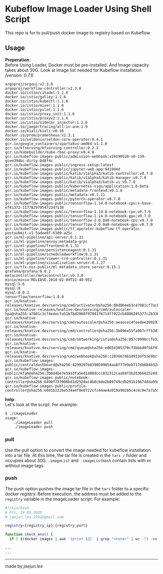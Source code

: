 # Kubeflow Image Loader Using Shell Script

This repo is for to pull/push docker image to registry based on Kubeflow.

## Usage

**Preperation**:  
Before Using Loader, Docker must be pre-installed. And Image capacity takes about 30G. Look at Image list needed for Kubeflow installation *(version: 0.7.1)*

```
argoproj/argoui:v2.3.0
argoproj/workflow-controller:v2.3.0
docker.io/istio/citadel:1.1.6
docker.io/istio/galley:1.1.6
docker.io/istio/kubectl:1.1.6
docker.io/istio/mixer:1.1.6
docker.io/istio/pilot:1.1.6
docker.io/istio/proxy_init:1.1.6
docker.io/istio/proxyv2:1.1.6
docker.io/istio/sidecar_injector:1.1.6
docker.io/jaegertracing/all-in-one:1.9
docker.io/kiali/kiali:v0.16
docker.io/prom/prometheus:v2.3.1
docker.io/seldonio/seldon-core-operator:0.4.1
gcr.io/google_containers/spartakus-amd64:v1.1.0
gcr.io/kfserving/kfserving-controller:0.2.2
gcr.io/kubebuilder/kube-rbac-proxy:v0.4.0
gcr.io/kubeflow-images-public/admission-webhook:v20190520-v0-139-gcee39dbc-dirty-0d8f4c
gcr.io/kubeflow-images-public/ingress-setup:latest
gcr.io/kubeflow-images-public/jupyter-web-app:9419d4d
gcr.io/kubeflow-images-public/katib/v1alpha3/katib-controller:v0.7.0
gcr.io/kubeflow-images-public/katib/v1alpha3/katib-manager:v0.7.0
gcr.io/kubeflow-images-public/katib/v1alpha3/katib-ui:v0.7.0
gcr.io/kubeflow-images-public/kubernetes-sigs/application:1.0-beta
gcr.io/kubeflow-images-public/metadata-frontend:v0.1.8
gcr.io/kubeflow-images-public/metadata:v0.1.11
gcr.io/kubeflow-images-public/pytorch-operator:v0.7.0
gcr.io/kubeflow-images-public/tensorflow-1.14.0-notebook-cpu:v-base-ef41372-1177829795472347138
gcr.io/kubeflow-images-public/tensorflow-1.14.0-notebook-cpu:v0.7.0
gcr.io/kubeflow-images-public/tensorflow-1.14.0-notebook-gpu:v0.7.0
gcr.io/kubeflow-images-public/tensorflow-2.0.0a0-notebook-cpu:v0.7.0
gcr.io/kubeflow-images-public/tensorflow-2.0.0a0-notebook-gpu:v0.7.0
gcr.io/kubeflow-images-public/tf_operator:kubeflow-tf-operator-postsubmit-v1-5adee6f-6109-a25c
gcr.io/ml-pipeline/api-server:0.1.31
gcr.io/ml-pipeline/envoy:metadata-grpc
gcr.io/ml-pipeline/frontend:0.1.31
gcr.io/ml-pipeline/persistenceagent:0.1.31
gcr.io/ml-pipeline/scheduledworkflow:0.1.31
gcr.io/ml-pipeline/viewer-crd-controller:0.1.31
gcr.io/ml-pipeline/visualization-server:0.1.27
gcr.io/tfx-oss-public/ml_metadata_store_server:0.15.1
grafana/grafana:6.0.2
metacontroller/metacontroller:v0.3.0
minio/minio:RELEASE.2018-02-09T22-40-05Z
mysql:5.6
mysql:8
mysql:8.0.3
tensorflow/tensorflow:1.8.0
gcr.io/knative-releases/knative.dev/serving/cmd/activator@sha256:88d864eb3c47881cf7ac058479d1c735cc3cf4f07a11aad0621cd36dcd9ae3c6
gcr.io/knative-releases/knative.dev/serving/cmd/autoscaler-hpa@sha256:a7801c3cf4edecfa51b7bd2068f97941f6714f7922cb4806245377c2b336b723
gcr.io/knative-releases/knative.dev/serving/cmd/autoscaler@sha256:aeaacec4feedee309293ac21da13e71a05a2ad84b1d5fcc01ffecfa6cfbb2870
gcr.io/knative-releases/knative.dev/serving/cmd/controller@sha256:3b096e55fa907cff53d37dadc5d20c29cea9bb18ed9e921a588fee17beb937df
gcr.io/knative-releases/knative.dev/serving/cmd/networking/istio@sha256:057c999bccfe32e9889616b571dc8d389c742ff66f0b5516bad651f05459b7bc
gcr.io/knative-releases/knative.dev/serving/cmd/queue@sha256:e0654305370cf3bbbd0f56f97789c92cf5215f752b70902eba5d5fc0e88c5aca
gcr.io/knative-releases/knative.dev/serving/cmd/webhook@sha256:c2076674618933df53e90cf9ddd17f5ddbad513b8c95e955e45e37be7ca9e0e8
gcr.io/kubeflow-images-public/centraldashboard@sha256:4299297b8390599854aa8f77e9eb717db684b32ca9a94a0ab0e73f3f73e5d8b5
gcr.io/kubeflow-images-public/kfam@sha256:3b0d4be7e59a3fa5ed1d80dccc832312caa94f3b2d36682524d3afc4e45164f0
gcr.io/kubeflow-images-public/notebook-controller@sha256:6490f737000bd1d2520ac4b8cbde2b09749cdb291b1967ddda95d05131db49db
gcr.io/kubeflow-images-public/profile-controller@sha256:e601b2226e534a4f8e0722cfc44ae4a919a90265c4c6c9e7a7a55fcb57032f25
```

**help**:  
Let's look at the script. For example:  
```bash
$ ./imageLoader
usage:
    ./imageLoader pull
    ./imageLoader push
```

### pull

Use the pull option to convert the image needed for kubeflow installation into a tar file. At this time, the tar file is created in the `tars /` folder and occupies about 30G. `.imageList` and` .imageListHash` contain lists with or without image tags.

### push

The push option pushes the image tar file in the `tars` folder to a specific docker registry. Before execution, the address must be added to the `registry` variable in the imageLoader script. For example:  
```bash
#!/bin/bash
# Fri, 18.05.2020
# jaejun.lee.1991@gmail.com

registry={registry_ip}:{registry_port}

function check_env() {
  if [ $(docker images | awk '{print $2}' | grep "<none>" | wc -l) -ne 0 ];then

...
...
```

---

made by *jaejun.lee*
